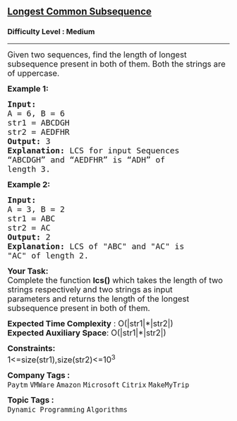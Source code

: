 <h2><a href="https://practice.geeksforgeeks.org/problems/longest-common-subsequence-1587115620/1?utm_source=youtube&utm_medium=collab_striver_ytdescription&utm_campaign=longest-common-subsequence-1587115620">Longest Common Subsequence</a></h2><h3>Difficulty Level : Medium</h3><hr><div class="problems_problem_content__Xm_eO"><p><span style="font-size:18px">Given two sequences, find the length of longest subsequence present in both of them. Both&nbsp;the strings are of uppercase.</span></p>

<p><span style="font-size:18px"><strong>Example 1:</strong></span></p>

<pre><span style="font-size:18px"><strong>Input:
</strong>A = 6, B = 6
str1 = ABCDGH
str2 = AEDFHR
<strong>Output: </strong>3<strong>
Explanation: </strong>LCS for input Sequences
“ABCDGH” and “AEDFHR” is “ADH” of
length 3.</span>
</pre>

<p><span style="font-size:18px"><strong>Example 2:</strong></span></p>

<pre><span style="font-size:18px"><strong>Input:
</strong>A = 3, B = 2
str1 = ABC
str2 = AC
<strong>Output: </strong>2<strong>
Explanation: </strong>LCS of "ABC" and "AC" is
"AC" of length 2.</span></pre>

<p><span style="font-size:18px"><strong>Your Task:</strong><br>
Complete the function&nbsp;<strong>lcs()</strong>&nbsp;which takes the length of two strings respectively and two strings as input parameters&nbsp;and returns the&nbsp;length of the longest subsequence present in both of them. </span></p>

<p><span style="font-size:18px"><strong>Expected Time Complexity</strong> : O(|str1|*|str2|)<br>
<strong>Expected Auxiliary Space</strong>: O(|str1|*|str2|)</span></p>

<p><span style="font-size:18px"><strong>Constraints:</strong><br>
1&lt;=size(str1),size(str2)&lt;=10<sup>3</sup></span></p>
</div><p><span style=font-size:18px><strong>Company Tags : </strong><br><code>Paytm</code>&nbsp;<code>VMWare</code>&nbsp;<code>Amazon</code>&nbsp;<code>Microsoft</code>&nbsp;<code>Citrix</code>&nbsp;<code>MakeMyTrip</code>&nbsp;<br><p><span style=font-size:18px><strong>Topic Tags : </strong><br><code>Dynamic Programming</code>&nbsp;<code>Algorithms</code>&nbsp;